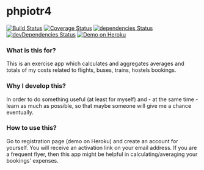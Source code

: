 # phpiotr4
[![Build Status](https://travis-ci.org/PHPiotr/phpiotr4.svg?branch=master)](https://travis-ci.org/PHPiotr/phpiotr4)
[![Coverage Status](https://coveralls.io/repos/github/PHPiotr/phpiotr4/badge.svg?branch=master)](https://coveralls.io/github/PHPiotr/phpiotr4?branch=master)
[![dependencies Status](https://david-dm.org/phpiotr/phpiotr4/status.svg)](https://david-dm.org/phpiotr/phpiotr4)
[![devDependencies Status](https://david-dm.org/phpiotr/phpiotr4/dev-status.svg)](https://david-dm.org/phpiotr/phpiotr4?type=dev)
[![Demo on Heroku](https://img.shields.io/badge/demo-heroku-brightgreen.svg?style=flat-rounded)](https://phpiotr.herokuapp.com)

### What is this for?
This is an exercise app which calculates and aggregates averages and totals of my costs related to flights, buses, trains, hostels bookings.

### Why I develop this?
In order to do something useful (at least for myself) and - at the same time - learn as much as possible,
so that maybe someone will give me a chance eventually.

### How to use this?
Go to registration page (demo on Heroku) and create an account for yourself.
You will receive an activation link on your email address.
If you are a frequent flyer, then this app might be helpful
in calculating/averaging your bookings' expenses.
